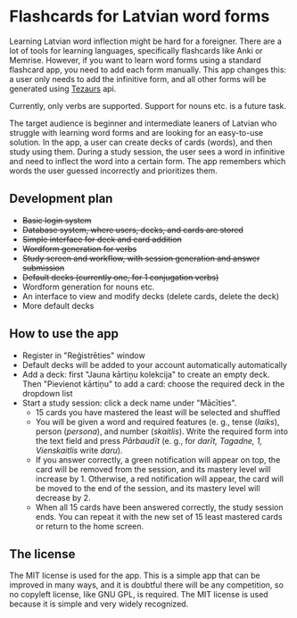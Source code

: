 # Flashcards for Latvian word forms

Learning Latvian word inflection might be hard for a foreigner. There are a lot of tools for learning languages, specifically flashcards like Anki or Memrise. However, if you want to learn word forms using a standard flashcard app, you need to add each form manually. This app changes this: a user only needs to add the infinitive form, and all other forms will be generated using [Tezaurs](tezaurs.lv) api.

Currently, only verbs are supported. Support for nouns etc. is a future task.

The target audience is beginner and intermediate leaners of Latvian who struggle with learning word forms and are looking for an easy-to-use solution. In the app, a user can create decks of cards (words), and then study using them. During a study session, the user sees a word in infinitive and need to inflect the word into a certain form. The app remembers which words the user guessed incorrectly and prioritizes them.

## Development plan
* ~~Basic login system~~
* ~~Database system, where users, decks, and cards are stored~~
* ~~Simple interface for deck and card addition~~
* ~~Wordform generation for verbs~~
* ~~Study screen and workflow, with session generation and answer submission~~
* ~~Default decks (currently one, for 1 conjugation verbs)~~
* Wordform generation for nouns etc.
* An interface to view and modify decks (delete cards, delete the deck)
* More default decks

## How to use the app
* Register in "Reģistrēties" window
* Default decks will be added to your account automatically automatically
* Add a deck: first "Jauna kārtiņu kolekcija" to create an empty deck. Then "Pievienot kārtiņu" to add a card: choose the required deck in the dropdown list
* Start a study session: click a deck name under "Mācīties".
  * 15 cards you have mastered the least will be selected and shuffled
  * You will be given a word and required features (e. g., tense (_laiks_), person (_persona_), and number (_skaitlis_). Write the required form into the text field and press _Pārbaudīt_ (e. g., for _darīt, Tagadne, 1, Vienskaitlis_ write _daru_).
  * If you answer correctly, a green notification will appear on top, the card will be removed from the session, and its mastery level will increase by 1. Otherwise, a red notification will appear, the card will be moved to the end of the session, and its mastery level will decrease by 2.
  * When all 15 cards have been answered correctly, the study session ends. You can repeat it with the new set of 15 least mastered cards or return to the home screen.

## The license
The MIT license is used for the app. This is a simple app that can be improved in many ways, and it is doubtful there will be any competition, so no copyleft license, like GNU GPL, is required. The MIT license is used because it is simple and very widely recognized.